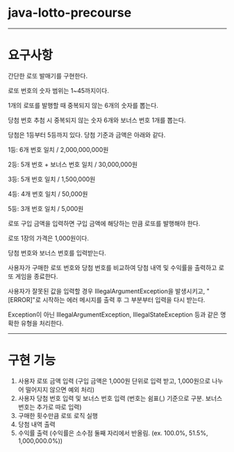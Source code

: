 # java-lotto-precourse

---
# 요구사항

간단한 로또 발매기를 구현한다.

로또 번호의 숫자 범위는 1~45까지이다.

1개의 로또를 발행할 때 중복되지 않는 6개의 숫자를 뽑는다.

당첨 번호 추첨 시 중복되지 않는 숫자 6개와 보너스 번호 1개를 뽑는다.

당첨은 1등부터 5등까지 있다. 당첨 기준과 금액은 아래와 같다.

1등: 6개 번호 일치 / 2,000,000,000원

2등: 5개 번호 + 보너스 번호 일치 / 30,000,000원

3등: 5개 번호 일치 / 1,500,000원

4등: 4개 번호 일치 / 50,000원

5등: 3개 번호 일치 / 5,000원

로또 구입 금액을 입력하면 구입 금액에 해당하는 만큼 로또를 발행해야 한다.

로또 1장의 가격은 1,000원이다.

당첨 번호와 보너스 번호를 입력받는다.

사용자가 구매한 로또 번호와 당첨 번호를 비교하여 당첨 내역 및 수익률을 출력하고 로또 게임을 종료한다.

사용자가 잘못된 값을 입력할 경우 IllegalArgumentException을 발생시키고, "[ERROR]"로 시작하는 에러 메시지를 출력 후 그 부분부터 입력을 다시 받는다.

Exception이 아닌 IllegalArgumentException, IllegalStateException 등과 같은 명확한 유형을 처리한다.

---
# 구현 기능
1. 사용자 로또 금액 입력 (구입 금액은 1,000원 단위로 입력 받고, 1,000원으로 나누어 떨어지지 않으면 예외 처리)
2. 사용자 당첨 번호 입력 및 보너스 번호 입력 (번호는 쉼표(,) 기준으로 구분. 보너스 번호는 추가로 따로 입력)
3. 구매한 횟수만큼 로또 로직 실행
4. 당첨 내역 출력
5. 수익률 출력 (수익률은 소수점 둘째 자리에서 반올림. (ex. 100.0%, 51.5%, 1,000,000.0%))